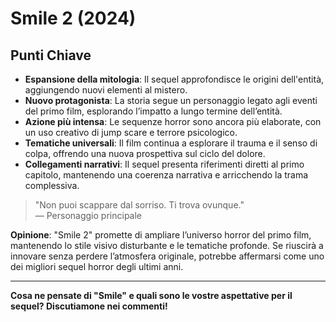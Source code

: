 # Smile 2 (2024)

## Punti Chiave

- **Espansione della mitologia**: Il sequel approfondisce le origini dell'entità, aggiungendo nuovi elementi al mistero.
- **Nuovo protagonista**: La storia segue un personaggio legato agli eventi del primo film, esplorando l’impatto a lungo termine dell’entità.
- **Azione più intensa**: Le sequenze horror sono ancora più elaborate, con un uso creativo di jump scare e terrore psicologico.
- **Tematiche universali**: Il film continua a esplorare il trauma e il senso di colpa, offrendo una nuova prospettiva sul ciclo del dolore.
- **Collegamenti narrativi**: Il sequel presenta riferimenti diretti al primo capitolo, mantenendo una coerenza narrativa e arricchendo la trama complessiva.

> "Non puoi scappare dal sorriso. Ti trova ovunque."  
> — Personaggio principale

**Opinione**: "Smile 2" promette di ampliare l’universo horror del primo film, mantenendo lo stile visivo disturbante e le tematiche profonde. Se riuscirà a innovare senza perdere l’atmosfera originale, potrebbe affermarsi come uno dei migliori sequel horror degli ultimi anni.

---

**Cosa ne pensate di "Smile" e quali sono le vostre aspettative per il sequel? Discutiamone nei commenti!**